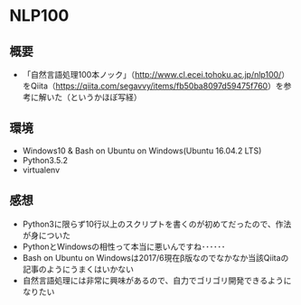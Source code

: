 # NLP100
## 概要
- 「自然言語処理100本ノック」（<http://www.cl.ecei.tohoku.ac.jp/nlp100/>）をQiita（<https://qiita.com/segavvy/items/fb50ba8097d59475f760>）を参考に解いた（というかほぼ写経）

## 環境
- Windows10 & Bash on Ubuntu on Windows(Ubuntu 16.04.2 LTS)
- Python3.5.2
- virtualenv

## 感想
- Python3に限らず10行以上のスクリプトを書くのが初めてだったので、作法が身についた
- PythonとWindowsの相性って本当に悪いんですね･･････
- Bash on Ubuntu on Windowsは2017/6現在β版なのでなかなか当該Qiitaの記事のようにうまくはいかない
- 自然言語処理には非常に興味があるので、自力でゴリゴリ開発できるようになりたい

